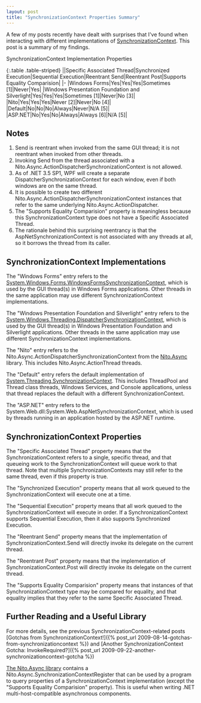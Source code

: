 ```yaml
---
layout: post
title: "SynchronizationContext Properties Summary"
---
```

A few of my posts recently have dealt with surprises that I've found when interacting with different implementations of [SynchronizationContext](http://msdn.microsoft.com/en-us/library/system.threading.synchronizationcontext.aspx). This post is a summary of my findings.

<div class="panel panel-default" markdown="1">
  <div class="panel-heading">SynchronizationContext Implementation Properties</div>

{:.table .table-striped}
||Specific Associated Thread|Synchronized Execution|Sequential Execution|Reentrant Send|Reentrant Post|Supports Equality Comparision|
|-
|Windows Forms|Yes|Yes|Yes|Sometimes [1]|Never|Yes|
|Windows Presentation Foundation and Silverlight|Yes|Yes|Yes|Sometimes [1]|Never|No [3]|
|Nito|Yes|Yes|Yes|Never [2]|Never|No [4]|
|Default|No|No|No|Always|Never|N/A [5]|
|ASP.NET|No|Yes|No|Always|Always [6]|N/A [5]|

</div>

## Notes

1. Send is reentrant when invoked from the same GUI thread; it is not reentrant when invoked from other threads.
1. Invoking Send from the thread associated with a Nito.Async.ActionDispatcherSynchronizationContext is not allowed.
1. As of .NET 3.5 SP1, WPF will create a separate DispatcherSynchronizationContext for each window, even if both windows are on the same thread.
1. It is possible to create two different Nito.Async.ActionDispatcherSynchronizationContext instances that refer to the same underlying Nito.Async.ActionDispatcher.
1. The "Supports Equality Comparision" property is meaningless because this SynchronizationContext type does not have a Specific Associated Thread.
1. The rationale behind this surprising reentrancy is that the AspNetSynchronizationContext is not associated with any threads at all, so it borrows the thread from its caller.

## SynchronizationContext Implementations

The "Windows Forms" entry refers to the [System.Windows.Forms.WindowsFormsSynchronizationContext](http://msdn.microsoft.com/en-us/library/system.windows.forms.windowsformssynchronizationcontext.aspx), which is used by the GUI thread(s) in Windows Forms applications. Other threads in the same application may use different SynchronizationContext implementations.

The "Windows Presentation Foundation and Silverlight" entry refers to the [System.Windows.Threading.DispatcherSynchronizationContext](http://msdn.microsoft.com/en-us/library/system.windows.threading.dispatchersynchronizationcontext.aspx), which is used by the GUI thread(s) in Windows Presentation Foundation and Silverlight applications. Other threads in the same application may use different SynchronizationContext implementations.

The "Nito" entry refers to the Nito.Async.ActionDispatcherSynchronizationContext from the [Nito.Async](http://nitoasync.codeplex.com/) library. This includes Nito.Async.ActionThread threads.

The "Default" entry refers the default implementation of [System.Threading.SynchronizationContext](http://msdn.microsoft.com/en-us/library/system.threading.synchronizationcontext.aspx). This includes ThreadPool and Thread class threads, Windows Services, and Console applications, unless that thread replaces the default with a different SynchronizationContext.

The "ASP.NET" entry refers to the System.Web.dll:System.Web.AspNetSynchronizationContext, which is used by threads running in an application hosted by the ASP.NET runtime.

## SynchronizationContext Properties

The "Specific Associated Thread" property means that the SynchronizationContext refers to a single, specific thread, and that queueing work to the SynchronizationContext will queue work to that thread. Note that multiple SynchronizationContexts may still refer to the same thread, even if this property is true.

The "Synchronized Execution" property means that all work queued to the SynchronizationContext will execute one at a time.

The "Sequential Execution" property means that all work queued to the SynchronizationContext will execute in order. If a SynchronizationContext supports Sequential Execution, then it also supports Synchronized Execution.

The "Reentrant Send" property means that the implementation of SynchronizationContext.Send will directly invoke its delegate on the current thread.

The "Reentrant Post" property means that the implementation of SynchronizationContext.Post will directly invoke its delegate on the current thread.

The "Supports Equality Comparision" property means that instances of that SynchronizationContext type may be compared for equality, and that equality implies that they refer to the same Specific Associated Thread.

## Further Reading and a Useful Library

For more details, see the previous SynchronizationContext-related posts [Gotchas from SynchronizationContext!]({% post_url 2009-08-14-gotchas-from-synchronizationcontext %}) and [Another SynchronizationContext Gotcha: InvokeRequired?]({% post_url 2009-09-22-another-synchronizationcontext-gotcha %})

[The Nito.Async library](http://nitoasync.codeplex.com/) contains a Nito.Async.SynchronizationContextRegister that can be used by a program to query properties of a SynchronizationContext implementation (except the "Supports Equality Comparision" property). This is useful when writing .NET multi-host-compatible asynchronous components.

